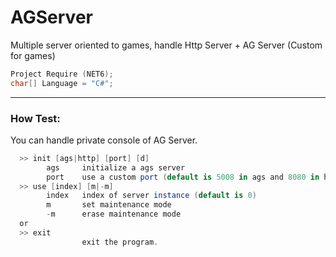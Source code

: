 # AGServer
Multiple server oriented to games, handle Http Server + AG Server (Custom for games)

```C++ 
Project Require (NET6);
char[] Language = "C#";
```
___________

### How Test:
You can handle private console of AG Server.
```C#
  >> init [ags|http] [port] [d]
        ags     initialize a ags server
        port    use a custom port (default is 5008 in ags and 8080 in http)
  >> use [index] [m|-m]
        index   index of server instance (default is 0)
        m       set maintenance mode
        -m      erase maintenance mode
  or 
  >> exit
                exit the program.
```
